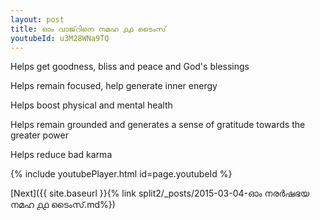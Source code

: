 ```yaml
---
layout: post
title: ഓം വാജ്‌റിനെ നമഹ ൧൧ ടൈംസ്
youtubeId: u3M28WNa9TQ
---
```

 
 
Helps get goodness, bliss and peace and God's blessings
 
Helps remain focused, help generate inner energy 
 
Helps boost physical and mental health 
 
Helps remain grounded and generates a sense of gratitude towards the greater power 
 
Helps reduce bad karma
 
 
 
 


{% include youtubePlayer.html id=page.youtubeId %}
 
[Next]({{ site.baseurl }}{% link  split2/_posts/2015-03-04-ഓം നരർഷഭയ നമഹ ൧൧ ടൈംസ്.md%})
 
